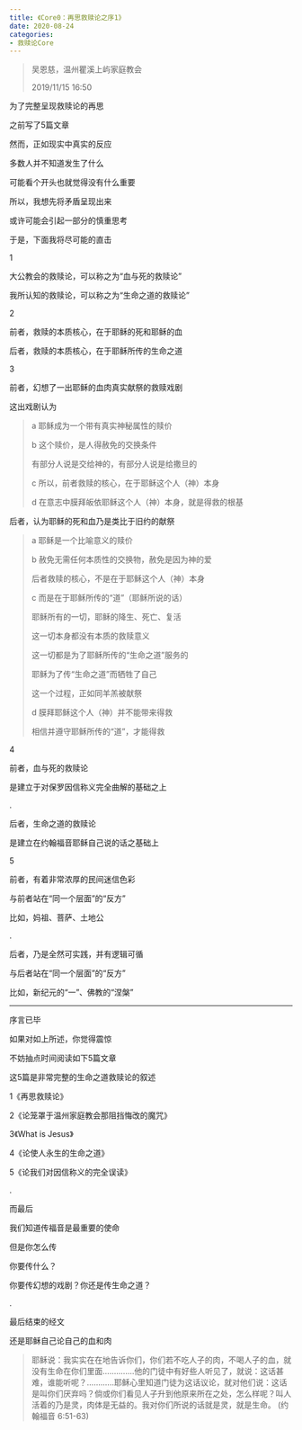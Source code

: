 ```yaml
---
title: 《Core0：再思救赎论之序1》
date: 2020-08-24
categories:
- 救赎论Core
---
```

> 吴恩慈，温州瞿溪上屿家庭教会
> 
> 2019/11/15  16:50

为了完整呈现救赎论的再思

之前写了5篇文章

然而，正如现实中真实的反应

多数人并不知道发生了什么

可能看个开头也就觉得没有什么重要

所以，我想先将矛盾呈现出来

或许可能会引起一部分的慎重思考

于是，下面我将尽可能的直击

1 

大公教会的救赎论，可以称之为“血与死的救赎论”

我所认知的救赎论，可以称之为“生命之道的救赎论”


2

前者，救赎的本质核心，在于耶稣的死和耶稣的血

后者，救赎的本质核心，在于耶稣所传的生命之道

3

前者，幻想了一出耶稣的血肉真实献祭的救赎戏剧

这出戏剧认为

> a 耶稣成为一个带有真实神秘属性的赎价
> 
> b 这个赎价，是人得赦免的交换条件
> 
> 有部分人说是交给神的，有部分人说是给撒旦的
> 
> c 所以，前者救赎的核心，在于耶稣这个人（神）本身
> 
> d 在意志中膜拜皈依耶稣这个人（神）本身，就是得救的根基

后者，认为耶稣的死和血乃是类比于旧约的献祭

> a 耶稣是一个比喻意义的赎价
> 
> b 赦免无需任何本质性的交换物，赦免是因为神的爱
> 
> 后者救赎的核心，不是在于耶稣这个人（神）本身
> 
> c 而是在于耶稣所传的“道”（耶稣所说的话）
> 
> 耶稣所有的一切，耶稣的降生、死亡、复活
> 
> 这一切本身都没有本质的救赎意义
> 
> 这一切都是为了耶稣所传的“生命之道”服务的
> 
> 耶稣为了传“生命之道”而牺牲了自己
> 
> 这一个过程，正如同羊羔被献祭
> 
> d 膜拜耶稣这个人（神）并不能带来得救
> 
> 相信并遵守耶稣所传的“道”，才能得救


4 

前者，血与死的救赎论

是建立于对保罗因信称义完全曲解的基础之上

.

后者，生命之道的救赎论

是建立在约翰福音耶稣自己说的话之基础上



5

前者，有着非常浓厚的民间迷信色彩

与前者站在“同一个层面”的“反方”

比如，妈祖、菩萨、土地公

.

后者，乃是全然可实践，并有逻辑可循

与后者站在“同一个层面”的“反方”

比如，新纪元的“一”、佛教的“涅槃”


---

序言已毕

如果对如上所述，你觉得震惊

不妨抽点时间阅读如下5篇文章

这5篇是非常完整的生命之道救赎论的叙述

1《再思救赎论》

2《论笼罩于温州家庭教会那阻挡悔改的魔咒》

3《What is Jesus》

4《论使人永生的生命之道》

5《论我们对因信称义的完全误读》

.

而最后

我们知道传福音是最重要的使命

但是你怎么传

你要传什么？

你要传幻想的戏剧？你还是传生命之道？

.

最后结束的经文

还是耶稣自己论自己的血和肉

> 耶稣说：我实实在在地告诉你们，你们若不吃人子的肉，不喝人子的血，就没有生命在你们里面..............他的门徒中有好些人听见了，就说：这话甚难，谁能听呢？............耶稣心里知道门徒为这话议论，就对他们说：这话是叫你们厌弃吗？倘或你们看见人子升到他原来所在之处，怎么样呢？叫人活着的乃是灵，肉体是无益的。我对你们所说的话就是灵，就是生命。
> (约翰福音 6:51-63)

